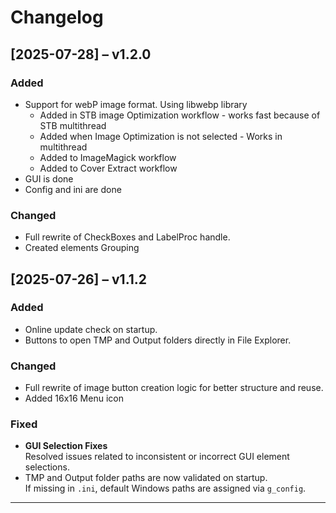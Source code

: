 # Changelog
## [2025-07-28] – v1.2.0

### Added
- Support for webP image format. Using libwebp library
  - Added in STB image Optimization workflow - works fast because of STB multithread
  - Added when Image Optimization is not selected - Works in multithread
  - Added to ImageMagick workflow
  - Added to Cover Extract workflow
- GUI is done
- Config and ini are done

### Changed
- Full rewrite of CheckBoxes and LabelProc handle.
- Created elements Grouping

## [2025-07-26] – v1.1.2

### Added
- Online update check on startup.
- Buttons to open TMP and Output folders directly in File Explorer.

### Changed
- Full rewrite of image button creation logic for better structure and reuse.
- Added 16x16 Menu icon

### Fixed
- **GUI Selection Fixes**  
  Resolved issues related to inconsistent or incorrect GUI element selections.
- TMP and Output folder paths are now validated on startup.  
  If missing in `.ini`, default Windows paths are assigned via `g_config`.

---

